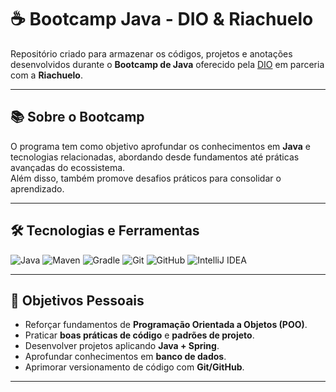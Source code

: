 
# ☕ Bootcamp Java - DIO & Riachuelo

Repositório criado para armazenar os códigos, projetos e anotações desenvolvidos durante o **Bootcamp de Java** oferecido pela [DIO](https://www.dio.me) em parceria com a **Riachuelo**.  

---

## 📚 Sobre o Bootcamp

O programa tem como objetivo aprofundar os conhecimentos em **Java** e tecnologias relacionadas, abordando desde fundamentos até práticas avançadas do ecossistema.  
Além disso, também promove desafios práticos para consolidar o aprendizado.  

---

## 🛠️ Tecnologias e Ferramentas

![Java](https://img.shields.io/badge/java-%23ED8B00.svg?style=for-the-badge&logo=openjdk&logoColor=white) ![Maven]((https://img.shields.io/badge/apachemaven-C71A36.svg?style=for-the-badge&logo=apachemaven&logoColor=white)) ![Gradle](https://img.shields.io/badge/Gradle-02303A.svg?style=for-the-badge&logo=Gradle&logoColor=white) ![Git](https://img.shields.io/badge/git-%23F05033.svg?style=for-the-badge&logo=git&logoColor=white) ![GitHub](https://img.shields.io/badge/github-%23121011.svg?style=for-the-badge&logo=github&logoColor=white) ![IntelliJ IDEA](https://img.shields.io/badge/IntelliJIDEA-000000.svg?style=for-the-badge&logo=intellij-idea&logoColor=white)

---

## 🎯 Objetivos Pessoais

- Reforçar fundamentos de **Programação Orientada a Objetos (POO)**.  
- Praticar **boas práticas de código** e **padrões de projeto**.  
- Desenvolver projetos aplicando **Java + Spring**.  
- Aprofundar conhecimentos em **banco de dados**.  
- Aprimorar versionamento de código com **Git/GitHub**.  

---
